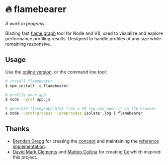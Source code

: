 # 🔥 flamebearer

_A work in progress._

Blazing fast [flame graph](http://www.brendangregg.com/flamegraphs.html) tool for Node and V8,
used to visualize and explore performance profiling results.
Designed to handle profiles of any size while remaining responsive.

## Usage

Use the [online version](https://mapbox.github.io/flamebearer/), or the command line tool:

```bash
# install flamebearer
$ npm install -g flamebearer

# profile your app
$ node --prof app.js

# generate flamegraph.html from a V8 log and open it in the browser
$ node --prof-process --preprocess isolate*.log | flamebearer
```

## Thanks

- [Brendan Gregg](http://brendangregg.com/) for creating the [concept](https://queue.acm.org/detail.cfm?id=2927301) and maintaining the [reference implementation](http://brendangregg.com/flamegraphs.html).
- [David Mark Clements](https://github.com/davidmarkclements) and [Matteo Collina](https://github.com/mcollina) for creating [0x](https://github.com/davidmarkclements/0x) which inspired this project.
